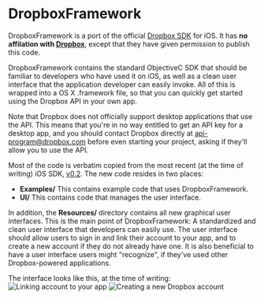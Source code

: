 DropboxFramework
=================

DropboxFramework is a port of the official [Dropbox SDK][1] for iOS. It has
**no affilation with [Dropbox][2]**, except that they have given permission to
publish this code.

DropboxFramework contains the standard ObjectiveC SDK that should be familiar
to developers who have used it on iOS, as well as a clean user interface that
the application developer can easily invoke. All of this is wrapped into a OS X
.framework file, so that you can quickly get started using the Dropbox API in
your own app.

Note that Dropbox does not officially support desktop applications that use the
API. This means that you're in no way entitled to get an API key for a desktop
app, and you should contact Dropbox directly at [api-program@dropbox.com][4]
before even starting your project, asking if they'll allow you to use the API.

Most of the code is verbatim copied from the most recent (at the time of
writing) iOS SDK, [v0.2][3]. The new code resides in two places:

 * **Examples/** This contains example code that uses DropboxFramework.
 * **UI/** This contains code that manages the user interface.

In addition, the **Resources/** directory contains all new graphical user
interfaces. This is the main point of DropboxFramework: A standardized and
clean user interface that developers can easily use. The user interface should
allow users to sign in and link their account to your app, and to create a new
account if they do not already have one. It is also beneficial to have a user
interface users might "recognize", if they've used other Dropbox-powered
applications.

The interface looks like this, at the time of writing:
![Linking account to your app][5]
![Creating a new Dropbox account][6]


[1]: http://www.dropbox.com/developers/releases "Dropbox SDKs"
[2]: http://www.dropbox.com/ "Dropbox"
[3]: http://www.dropbox.com/static/developers/dropbox-iphone-sdk-0.2.tar.gz "Objective-C/iOS SDK v0.2"
[4]: mailto:api-program@dropbox.com "API Program"

[5]: http://dl.dropbox.com/u/987046/Screenshots/link_account.jpg "Initial linking"
[6]: http://dl.dropbox.com/u/987046/Screenshots/create_account.jpg "Account creation"
